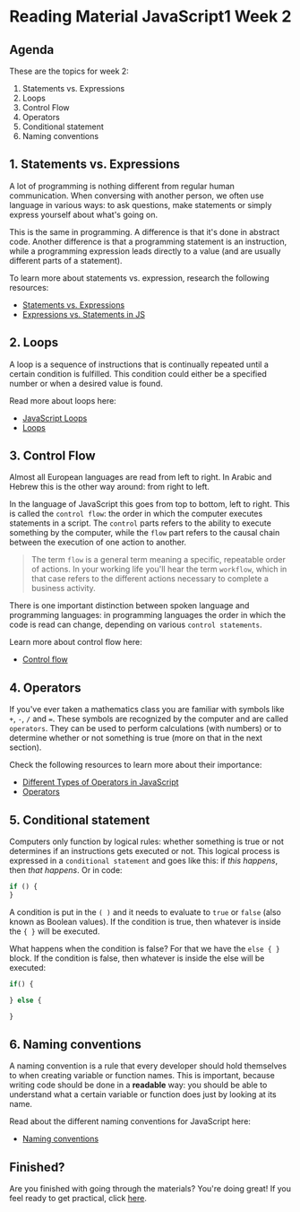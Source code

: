 # Reading Material JavaScript1 Week 2

## Agenda

These are the topics for week 2:


1. Statements vs. Expressions
2. Loops
3. Control Flow
4. Operators
5. Conditional statement
6. Naming conventions

## 1. Statements vs. Expressions

A lot of programming is nothing different from regular human communication. When conversing with another person, we often use language in various ways: to ask questions, make statements or simply express yourself about what's going on.

This is the same in programming. A difference is that it's done in abstract code. Another difference is that a programming statement is an instruction, while a programming expression leads directly to a value (and are usually different parts of a statement).

To learn more about statements vs. expression, research the following resources:

- [Statements vs. Expressions](https://github.com/HackYourFuture/fundamentals/blob/master/fundamentals/statements_expressions.md)
- [Expressions vs. Statements in JS](https://www.youtube.com/watch?v=WVyCrI1cHi8)

## 2. Loops

A loop is a sequence of instructions that is continually repeated until a certain condition is fulfilled. This condition could either be a specified number or when a desired value is found.

Read more about loops here:

- [JavaScript Loops](https://www.youtube.com/watch?v=s9wW2PpJsmQ)
- [Loops](https://github.com/HackYourFuture/fundamentals/blob/master/fundamentals/loops.md)

## 3. Control Flow

Almost all European languages are read from left to right. In Arabic and Hebrew this is the other way around: from right to left.

In the language of JavaScript this goes from top to bottom, left to right. This is called the `control flow`: the order in which the computer executes statements in a script. The `control` parts refers to the ability to execute something by the computer, while the `flow` part refers to the causal chain between the execution of one action to another.

> The term `flow` is a general term meaning a specific, repeatable order of actions. In your working life you'll hear the term `workflow`, which in that case refers to the different actions necessary to complete a business activity.

There is one important distinction between spoken language and programming languages: in programming languages the order in which the code is read can change, depending on various `control statements`.

Learn more about control flow here:

- [Control flow](https://dev.to/mugas/control-flow-in-javascript-246l)

## 4. Operators

If you've ever taken a mathematics class you are familiar with symbols like `+`, `-`, `/` and `=`. These symbols are recognized by the computer and are called `operators`. They can be used to perform calculations (with numbers) or to determine whether or not something is true (more on that in the next section).

Check the following resources to learn more about their importance:

- [Different Types of Operators in JavaScript](https://www.youtube.com/watch?v=FZzyij43A54)
- [Operators](https://github.com/HackYourFuture/fundamentals/blob/master/fundamentals/operators.md)

## 5. Conditional statement

Computers only function by logical rules: whether something is true or not determines if an instructions gets executed or not. This logical process is expressed in a `conditional statement` and goes like this: if _this happens_, then _that happens_. Or in code:

```js
if () {
}
```

A condition is put in the `( )` and it needs to evaluate to `true` or `false` (also known as Boolean values). If the condition is true, then whatever is inside the `{ }` will be executed.

What happens when the condition is false? For that we have the `else { }` block. If the condition is false, then whatever is inside the else will be executed:

```js
if() {

} else {

}

```

## 6. Naming conventions

A naming convention is a rule that every developer should hold themselves to when creating variable or function names. This is important, because writing code should be done in a **readable** way: you should be able to understand what a certain variable or function does just by looking at its name.

Read about the different naming conventions for JavaScript here:

- [Naming conventions](https://github.com/HackYourFuture/fundamentals/blob/master/fundamentals/naming_conventions.md)

## Finished?

Are you finished with going through the materials? You're doing great! If you feel ready to get practical, click [here](./MAKEME.md).
